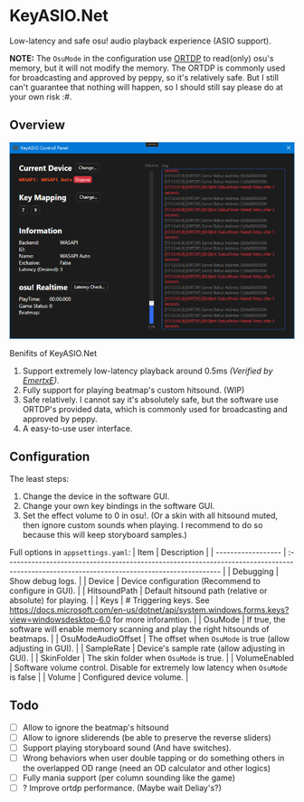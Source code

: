 # KeyASIO.Net
Low-latency and safe osu! audio playback experience (ASIO support).

**NOTE:** The `OsuMode` in the configuration use [ORTDP](https://github.com/OsuSync/OsuRTDataProvider) to read(only) osu's memory, but it will not modify the memory. The ORTDP is commonly used for broadcasting and approved by peppy, so it's relatively safe. But I still can't guarantee that nothing will happen, so I should still say please do at your own risk :#.

## Overview 
![overview](docs/overview.png)

Benifits of KeyASIO.Net
1. Support extremely low-latency playback around 0.5ms *(Verified by [EmertxE](https://osu.ppy.sh/users/954557))*.
2. Fully support for playing beatmap's custom hitsound. (WIP)
3. Safe relatively. I cannot say it's absolutely safe, but the software use ORTDP's provided data, which is commonly used for broadcasting and approved by peppy.
4. A easy-to-use user interface.

## Configuration
The least steps:
1. Change the device in the software GUI.
2. Change your own key bindings in the software GUI.
3. Set the effect volume to 0 in osu!. (Or a skin with all hitsound muted, then ignore custom sounds when playing. I recommend to do so because this will keep storyboard samples.)

Full options in `appsettings.yaml`: 
| Item               | Description                                                                                                                                |
| ------------------ | :----------------------------------------------------------------------------------------------------------------------------------------- |
| Debugging          | Show debug logs.                                                                                                                           |
| Device             | Device configuration (Recommend to configure in GUI).                                                                                      |
| HitsoundPath       | Default hitsound path (relative or absolute) for playing.                                                                                  |
| Keys               | # Triggering keys. See https://docs.microsoft.com/en-us/dotnet/api/system.windows.forms.keys?view=windowsdesktop-6.0 for more inforamtion. |
| OsuMode            | If true, the software will enable memory scanning and play the right hitsounds of beatmaps.                                                |
| OsuModeAudioOffset | The offset when `OsuMode` is true (allow adjusting in GUI).                                                                                |
| SampleRate         | Device's sample rate (allow adjusting in GUI).                                                                                             |
| SkinFolder         | The skin folder when `OsuMode` is true.                                                                                                    |
| VolumeEnabled      | Software volume control. Disable for extremely low latency when `OsuMode` is false                                                         |
| Volume             | Configured device volume.                                                                                                                  |

## Todo
- [ ] Allow to ignore the beatmap's hitsound
- [ ] Allow to ignore sliderends (be able to preserve the reverse sliders)
- [ ] Support playing storyboard sound (And have switches).
- [ ] Wrong behaviors when user double tapping or do something others in the overlapped OD range (need an OD calculator and other logics)
- [ ] Fully mania support (per column sounding like the game)
- [ ] ? Improve ortdp performance. (Maybe wait Deliay's?)
